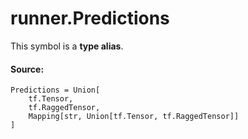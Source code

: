 # runner.Predictions

<!-- Insert buttons and diff -->

This symbol is a **type alias**.

#### Source:

<pre class="devsite-click-to-copy prettyprint lang-py tfo-signature-link">
<code>Predictions = Union[
    tf.Tensor,
    tf.RaggedTensor,
    Mapping[str, Union[tf.Tensor, tf.RaggedTensor]]
]
</code></pre>

<!-- Placeholder for "Used in" -->
